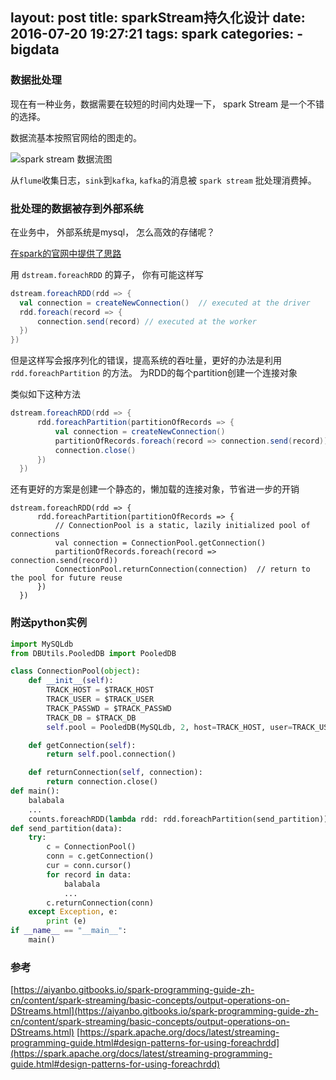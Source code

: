 layout: post
title: sparkStream持久化设计
date: 2016-07-20 19:27:21
tags: spark
categories: 
	- bigdata
---

### 数据批处理

现在有一种业务，数据需要在较短的时间内处理一下， spark Stream 是一个不错的选择。

<!--more-->

数据流基本按照官网给的图走的。

![spark stream 数据流图](http://ww2.sinaimg.cn/large/63fe561egw1f60lw5yta2j20wk0c6q50.jpg)

从`flume`收集日志，`sink`到`kafka`, `kafka`的消息被 `spark stream` 批处理消费掉。

### 批处理的数据被存到外部系统

在业务中， 外部系统是mysql， 怎么高效的存储呢？

[在spark的官网中提供了思路](https://spark.apache.org/docs/latest/streaming-programming-guide.html#design-patterns-for-using-foreachrdd)

用 `dstream.foreachRDD` 的算子， 你有可能这样写

```scala
dstream.foreachRDD(rdd => {
  val connection = createNewConnection()  // executed at the driver
  rdd.foreach(record => {
      connection.send(record) // executed at the worker
  })
})
```

但是这样写会报序列化的错误，提高系统的吞吐量，更好的办法是利用 `rdd.foreachPartition` 的方法。
为RDD的每个partition创建一个连接对象

类似如下这种方法

```scala
dstream.foreachRDD(rdd => {
      rdd.foreachPartition(partitionOfRecords => {
          val connection = createNewConnection()
          partitionOfRecords.foreach(record => connection.send(record))
          connection.close()
      })
  })
```
还有更好的方案是创建一个静态的，懒加载的连接对象，节省进一步的开销

```
dstream.foreachRDD(rdd => {
      rdd.foreachPartition(partitionOfRecords => {
          // ConnectionPool is a static, lazily initialized pool of connections
          val connection = ConnectionPool.getConnection()
          partitionOfRecords.foreach(record => connection.send(record))
          ConnectionPool.returnConnection(connection)  // return to the pool for future reuse
      })
  })
```

### 附送python实例

```python
import MySQLdb
from DBUtils.PooledDB import PooledDB

class ConnectionPool(object):
    def __init__(self):
        TRACK_HOST = $TRACK_HOST
        TRACK_USER = $TRACK_USER
        TRACK_PASSWD = $TRACK_PASSWD
        TRACK_DB = $TRACK_DB
        self.pool = PooledDB(MySQLdb, 2, host=TRACK_HOST, user=TRACK_USER, passwd=TRACK_PASSWD, db=TRACK_DB, port=3306)

    def getConnection(self):
        return self.pool.connection()

    def returnConnection(self, connection):
        return connection.close()
def main():
	balabala
	...
	counts.foreachRDD(lambda rdd: rdd.foreachPartition(send_partition))
def send_partition(data):
   	try:
	    c = ConnectionPool()
	    conn = c.getConnection()
	    cur = conn.cursor()
	    for record in data:
	    	balabala
	    	...
	    c.returnConnection(conn)
	except Exception, e:
        print (e)
if __name__ == "__main__":
    main()

```

### 参考

[https://aiyanbo.gitbooks.io/spark-programming-guide-zh-cn/content/spark-streaming/basic-concepts/output-operations-on-DStreams.html](https://aiyanbo.gitbooks.io/spark-programming-guide-zh-cn/content/spark-streaming/basic-concepts/output-operations-on-DStreams.html)
[https://spark.apache.org/docs/latest/streaming-programming-guide.html#design-patterns-for-using-foreachrdd](https://spark.apache.org/docs/latest/streaming-programming-guide.html#design-patterns-for-using-foreachrdd)
